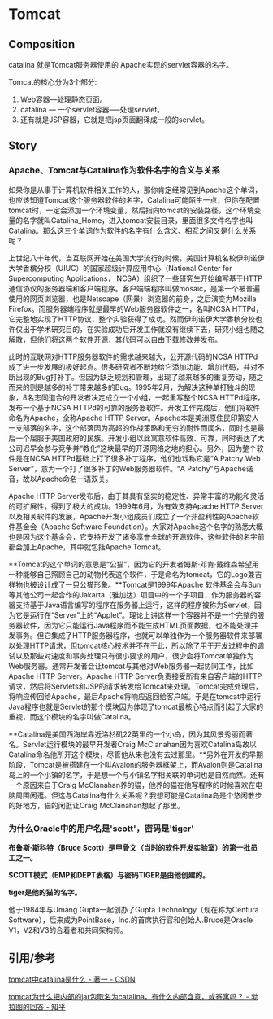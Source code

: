 # Tomcat



## Composition

catalina 就是Tomcat服务器使用的 Apache实现的servlet容器的名字。

Tomcat的核心分为3个部分: 

1. Web容器—处理静态页面。
2. catalina — 一个servlet容器—–处理servlet。
3. 还有就是JSP容器，它就是把jsp页面翻译成一般的servlet。



## Story

### Apache、Tomcat与Catalina作为软件名字的含义与关系

如果你是从事于计算机软件相关工作的人，那你肯定经常见到Apache这个单词，也应该知道Tomcat这个服务器软件的名字，Catalina可能陌生一点，但你在配置tomcat时，一定会添加一个环境变量，然后指向tomcat的安装路径，这个环境变量的名字就叫Catalina_Home，进入tomcat安装目录，里面很多文件名字也叫Catalina。那么这三个单词作为软件的名字有什么含义、相互之间又是什么关系呢？

上世纪八十年代，当互联网开始在美国大学流行的时候，美国计算机名校伊利诺伊大学香槟分校（UIUC）的国家超级计算应用中心（National Center for Supercomputing Applications， NCSA）组织了一些研究生开始编写基于HTTP通信协议的服务器端和客户端程序。客户端端程序叫做mosaic，是第一个被普遍使用的网页浏览器，也是Netscape（网景）浏览器的前身，之后演变为Mozilla Firefox。而服务器端程序就是最早的Web服务器软件之一，名叫NCSA HTTPd，它完整地实现了HTTP协议，整个实验获得了成功。然而伊利诺伊大学香槟分校也许仅出于学术研究目的，在实验成功后开发工作就没有继续下去，研究小组也随之解散，但他们将这两个软件开源，其代码可以自由下载修改并发布。

此时的互联网对HTTP服务器软件的需求越来越大，公开源代码的NCSA HTTPd成了进一步发展的极好起点。很多研究者不断地给它添加功能、增加代码，并对不断出现的Bug打补丁。但因为缺乏规划和管理，出现了越来越多的重复劳动，随之而来的则是越多的补丁带来越多的Bug。1995年2月，为解决这种单打独斗的现象，8名志同道合的开发者决定成立一个小组，一起重写整个NCSA HTTPd程序，发布一个基于NCSA HTTPd的可靠的服务器软件。开发工作完成后，他们将软件命名为Apache，全称Apache HTTP Server。Apache本是美洲原住民印第安人一支部落的名字，这个部落因为高超的作战策略和无穷的耐性而闻名，同时也是最后一个屈服于美国政府的民族。开发小组以此寓意软件高效、可靠，同时表达了大公司迟早会参与竞争并“教化”这块最早的开源网络之地的担心。另外，因为整个软件是在NCSA HTTPd基础上打了很多补丁程序，他们也戏称它是“A Patchy Web Server”，意为一个打了很多补丁的Web服务器软件。“A Patchy”与Apache谐音，故以Apache命名一语双关。

Apache HTTP Server发布后，由于其具有坚实的稳定性、异常丰富的功能和灵活的可扩展性，得到了极大的成功。1999年6月，为有效支持Apache HTTP Server以及相关软件的发展，Apache开发小组成员们成立了一个非盈利性的Apache软件基金会（Apache Software Foundation）。大家对Apache这个名字的熟悉大概也是因为这个基金会，它支持开发了诸多享誉全球的开源软件，这些软件的名字前都会加上Apache，其中就包括Apache Tomcat。

**Tomcat的这个单词的意思是“公猫”，因为它的开发者姆斯·邓肯·戴维森希望用一种能够自己照顾自己的动物代表这个软件，于是命名为tomcat，它的Logo兼吉祥物也被设计成了一只公猫形象。**Tomcat是1999年Apache 软件基金会与Sun等其他公司一起合作的Jakarta（雅加达）项目中的一个子项目，作为服务器的容器支持基于Java语言编写的程序在服务器上运行，这样的程序被称为Servlet，因为它是运行在“Server”上的“Applet”。理论上讲这样一个容器并不是一个完整的服务器软件，因为它只能运行Java程序而不能生成HTML页面数据，也不能处理并发事务。但它集成了HTTP服务器程序，也就可以单独作为一个服务器软件来部署以处理HTTP请求，但tomcat核心技术并不在于此，所以除了用于开发过程中的调试以及那些对速度和事务处理只有很小要求的用户，很少会将Tomcat单独作为Web服务器。通常开发者会让tomcat与其他对Web服务器一起协同工作，比如Apache HTTP Server。Apache HTTP Server负责接受所有来自客户端的HTTP请求，然后将Servlets和JSP的请求转发给Tomcat来处理。Tomcat完成处理后，将响应传回给Apache，最后Apache将响应返回给客户端。于是在tomcat中运行Java程序也就是Servlet的那个模块因为体现了tomcat最核心特点而引起了大家的重视，而这个模块的名字叫做Catalina。

**Catalina是美国西海岸靠近洛杉矶22英里的一个小岛，因为其风景秀丽而著名。Servlet运行模块的最早开发者Craig McClanahan因为喜欢Catalina岛故以Catalina命名他所开这个模块，尽管他从来也没有去过那里。**另外在开发的早期阶段，Tomcat是被搭建在一个叫Avalon的服务器框架上，而Avalon则是Catalina岛上的一个小镇的名字，于是想一个与小镇名字相关联的单词也是自然而然。还有一个原因来自于Craig McClanahan养的猫，他养的猫在他写程序的时候喜欢在电脑周围闲逛。但这与Catalina有什么关系呢？我想可能是Catalina岛是个悠闲散步的好地方，猫的闲逛让Craig McClanahan想起了那里。

### 为什么Oracle中的用户名是'scott'，密码是'tiger'

**布鲁斯·斯科特（Bruce Scott）是甲骨文（当时的软件开发实验室）的第一批员工之一。**

**SCOTT模式（EMP和DEPT表格）与密码TIGER是由他创建的。**

**tiger是他的猫的名字。**

他于1984年与Umang Gupta一起创办了Gupta Technology（现在称为Centura Software），后来成为PointBase，Inc.的首席执行官和创始人.Bruce是Oracle V1，V2和V3的合着者和共同架构师。



## 引用/参考

[tomcat中catalina是什么 - 著一 - CSDN](https://blog.csdn.net/limuzi13/article/details/52805759)

[tomcat为什么把内部的jar包取名为catalina，有什么内部含意，或寄寓吗？ - 勃拉图的回答 - 知乎 ](https://www.zhihu.com/question/68213723/answer/260766297)